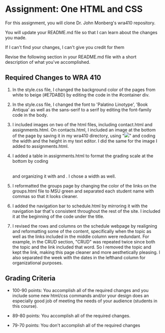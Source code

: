 # Assignment: One HTML and CSS

For this assignment, you will clone Dr. John Monberg's wra410 repository.

You will update your README.md file so that I can learn about the changes you made.

If I can't find your changes, I can't give you credit for them

Revise the following section in your README.md file with a short description of what you've accomplished.

## Required Changes to WRA 410

1. In the style.css file, I changed the background color of the pages from white to beige (#E7DABD) by editing the code in the #container div.  

2. In the style.css file, I changed the font to 'Palatino Linotype', 'Book Antiqua' as well as the sans-serif to a serif by editing the font-family code in the body. 

3. I included images on two of the html files, including contact.html and assignments.html. On contacts.html, I included an image at the bottom of the page by saving it in my wra410 directory, using "<img src = "xxx">" and coding the width and the height in my text editor. I did the same for the image I added to assignments.html. 

4. I added a table in assignments.html to format the grading scale at the bottom by coding <table></table> and organizing it with <tr></tr> and <td></td>. I chose a width as well. 

5. I reformatted the groups page by changing the color of the links on the groups.html file to MSU green and separated each student name with commas so that it looks cleaner.  

6. I added the navigation bar to schedule.html by mirroring it with the navigation bar that's consistent throughout the rest of the site. I included it at the beginning of the code under the title. 

7. I revised the rows and columns on the schedule webpage by realigning and reformatting some of the content, specifically when the topic as well as the links included in the middle column were redundant. For example, in the CRUD section, "CRUD" was repeated twice since both the topic and the link included that word. So I removed the topic and kept the link, making this page cleaner and more aesthetically pleasing. I also separated the week with the dates in the lefthand column for organizational purposes. 


## Grading Criteria

* 100-90 points: You accomplish all of the required changes and you include some new html/css commands and/or your design does an especially good job of meeting the needs of your audience (students in this course).

* 89-80 points: You accomplish all of the required changes.

* 79-70 points: You don't accomplish all of the required changes
